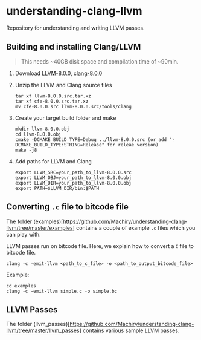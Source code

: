 # understanding-clang-llvm
Repository for understanding and writing LLVM passes.

## Building and installing Clang/LLVM
> This needs ~40GB disk space and compilation time of ~90min.

1) Download [LLVM-8.0.0](http://llvm.org/releases/8.0.0/llvm-8.0.0.src.tar.xz), [clang-8.0.0](http://llvm.org/releases/8.0.0/cfe-8.0.0.src.tar.xz)

2) Unzip the LLVM and Clang source files
    ```
    tar xf llvm-8.0.0.src.tar.xz
    tar xf cfe-8.0.0.src.tar.xz
    mv cfe-8.0.0.src llvm-8.0.0.src/tools/clang
    ```

3) Create your target build folder and make
    ```
    mkdir llvm-8.0.0.obj
    cd llvm-8.0.0.obj
    cmake -DCMAKE_BUILD_TYPE=Debug ../llvm-8.0.0.src (or add "-DCMAKE_BUILD_TYPE:STRING=Release" for releae version)
    make -j8  
    ```

4) Add paths for LLVM and Clang
    ```
    export LLVM_SRC=your_path_to_llvm-8.0.0.src
    export LLVM_OBJ=your_path_to_llvm-8.0.0.obj
    export LLVM_DIR=your_path_to_llvm-8.0.0.obj
    export PATH=$LLVM_DIR/bin:$PATH
    ```

## Converting `.c` file to bitcode file
The folder (examples)[https://github.com/Machiry/understanding-clang-llvm/tree/master/examples] contains a couple of example `.c` files which you can play with.

LLVM passes run on bitcode file. Here, we explain how to convert a `C` file to bitcode file.
```
clang -c -emit-llvm <path_to_c_file> -o <path_to_output_bitcode_file>
```
Example:
```
cd examples
clang -c -emit-llvm simple.c -o simple.bc
```

## LLVM Passes
The folder (llvm_passes)[https://github.com/Machiry/understanding-clang-llvm/tree/master/llvm_passes] contains various sample LLVM passes.
